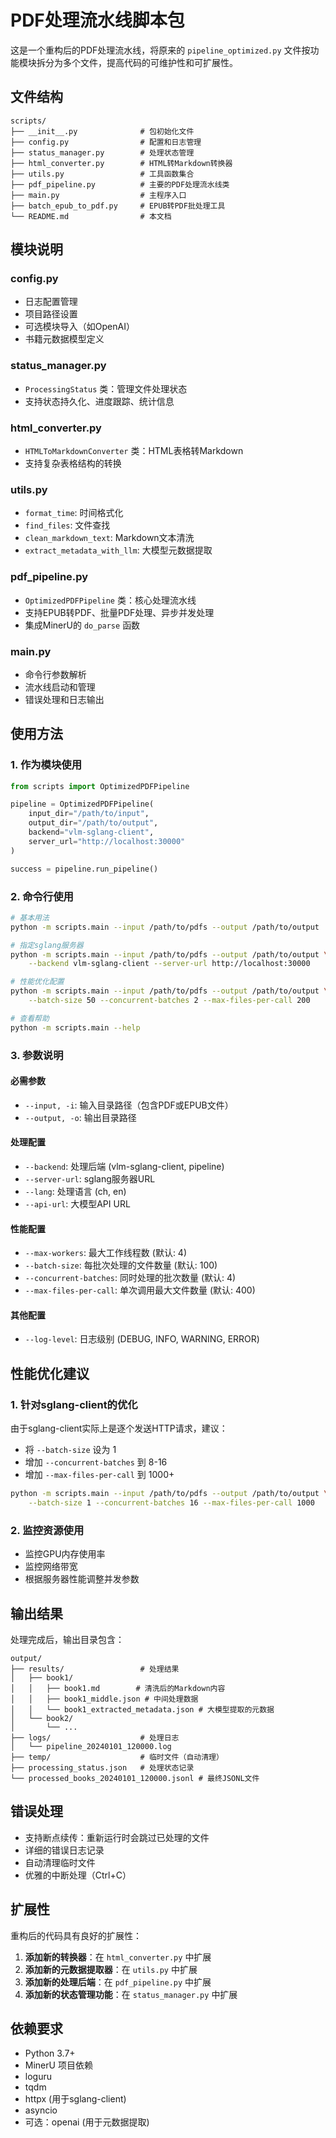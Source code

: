 # PDF处理流水线脚本包

这是一个重构后的PDF处理流水线，将原来的 `pipeline_optimized.py` 文件按功能模块拆分为多个文件，提高代码的可维护性和可扩展性。

## 文件结构

```
scripts/
├── __init__.py              # 包初始化文件
├── config.py                # 配置和日志管理
├── status_manager.py        # 处理状态管理
├── html_converter.py        # HTML转Markdown转换器
├── utils.py                 # 工具函数集合
├── pdf_pipeline.py          # 主要的PDF处理流水线类
├── main.py                  # 主程序入口
├── batch_epub_to_pdf.py     # EPUB转PDF批处理工具
└── README.md                # 本文档
```

## 模块说明

### config.py
- 日志配置管理
- 项目路径设置
- 可选模块导入（如OpenAI）
- 书籍元数据模型定义

### status_manager.py
- `ProcessingStatus` 类：管理文件处理状态
- 支持状态持久化、进度跟踪、统计信息

### html_converter.py
- `HTMLToMarkdownConverter` 类：HTML表格转Markdown
- 支持复杂表格结构的转换

### utils.py
- `format_time`: 时间格式化
- `find_files`: 文件查找
- `clean_markdown_text`: Markdown文本清洗
- `extract_metadata_with_llm`: 大模型元数据提取

### pdf_pipeline.py
- `OptimizedPDFPipeline` 类：核心处理流水线
- 支持EPUB转PDF、批量PDF处理、异步并发处理
- 集成MinerU的 `do_parse` 函数

### main.py
- 命令行参数解析
- 流水线启动和管理
- 错误处理和日志输出

## 使用方法

### 1. 作为模块使用

```python
from scripts import OptimizedPDFPipeline

pipeline = OptimizedPDFPipeline(
    input_dir="/path/to/input",
    output_dir="/path/to/output",
    backend="vlm-sglang-client",
    server_url="http://localhost:30000"
)

success = pipeline.run_pipeline()
```

### 2. 命令行使用

```bash
# 基本用法
python -m scripts.main --input /path/to/pdfs --output /path/to/output

# 指定sglang服务器
python -m scripts.main --input /path/to/pdfs --output /path/to/output \
    --backend vlm-sglang-client --server-url http://localhost:30000

# 性能优化配置
python -m scripts.main --input /path/to/pdfs --output /path/to/output \
    --batch-size 50 --concurrent-batches 2 --max-files-per-call 200

# 查看帮助
python -m scripts.main --help
```

### 3. 参数说明

#### 必需参数
- `--input, -i`: 输入目录路径（包含PDF或EPUB文件）
- `--output, -o`: 输出目录路径

#### 处理配置
- `--backend`: 处理后端 (vlm-sglang-client, pipeline)
- `--server-url`: sglang服务器URL
- `--lang`: 处理语言 (ch, en)
- `--api-url`: 大模型API URL

#### 性能配置
- `--max-workers`: 最大工作线程数 (默认: 4)
- `--batch-size`: 每批次处理的文件数量 (默认: 100)
- `--concurrent-batches`: 同时处理的批次数量 (默认: 4)
- `--max-files-per-call`: 单次调用最大文件数量 (默认: 400)

#### 其他配置
- `--log-level`: 日志级别 (DEBUG, INFO, WARNING, ERROR)

## 性能优化建议

### 1. 针对sglang-client的优化
由于sglang-client实际上是逐个发送HTTP请求，建议：
- 将 `--batch-size` 设为 1
- 增加 `--concurrent-batches` 到 8-16
- 增加 `--max-files-per-call` 到 1000+

```bash
python -m scripts.main --input /path/to/pdfs --output /path/to/output \
    --batch-size 1 --concurrent-batches 16 --max-files-per-call 1000
```

### 2. 监控资源使用
- 监控GPU内存使用率
- 监控网络带宽
- 根据服务器性能调整并发参数

## 输出结果

处理完成后，输出目录包含：

```
output/
├── results/                 # 处理结果
│   ├── book1/
│   │   ├── book1.md        # 清洗后的Markdown内容
│   │   ├── book1_middle.json # 中间处理数据
│   │   └── book1_extracted_metadata.json # 大模型提取的元数据
│   └── book2/
│       └── ...
├── logs/                    # 处理日志
│   └── pipeline_20240101_120000.log
├── temp/                    # 临时文件（自动清理）
├── processing_status.json   # 处理状态记录
└── processed_books_20240101_120000.jsonl # 最终JSONL文件
```

## 错误处理

- 支持断点续传：重新运行时会跳过已处理的文件
- 详细的错误日志记录
- 自动清理临时文件
- 优雅的中断处理（Ctrl+C）

## 扩展性

重构后的代码具有良好的扩展性：

1. **添加新的转换器**：在 `html_converter.py` 中扩展
2. **添加新的元数据提取器**：在 `utils.py` 中扩展
3. **添加新的处理后端**：在 `pdf_pipeline.py` 中扩展
4. **添加新的状态管理功能**：在 `status_manager.py` 中扩展

## 依赖要求

- Python 3.7+
- MinerU 项目依赖
- loguru
- tqdm
- httpx (用于sglang-client)
- asyncio
- 可选：openai (用于元数据提取)